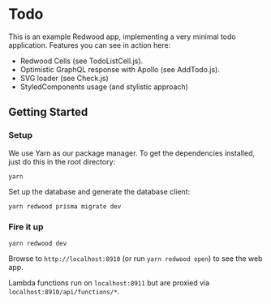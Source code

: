 # Todo

This is an example Redwood app, implementing a very minimal todo application.
Features you can see in action here:

- Redwood Cells (see TodoListCell.js).
- Optimistic GraphQL response with Apollo (see AddTodo.js).
- SVG loader (see Check.js)
- StyledComponents usage (and stylistic approach)

## Getting Started

### Setup

We use Yarn as our package manager. To get the dependencies installed, just do
this in the root directory:

```terminal
yarn
```

Set up the database and generate the database client:

```terminal
yarn redwood prisma migrate dev
```

### Fire it up

```terminal
yarn redwood dev
```

Browse to `http://localhost:8910` (or run `yarn redwood open`) to see the web app.

Lambda functions run on
`localhost:8911` but are proxied via `localhost:8910/api/functions/*`.

